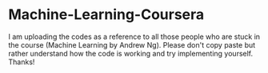 # Machine-Learning-Coursera
I am uploading the codes as a reference to all those people who are stuck in the course (Machine Learning by Andrew Ng). Please don't copy
paste but rather understand how the code is working and try implementing yourself.
Thanks!
